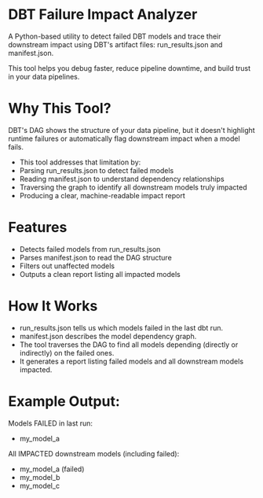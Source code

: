 # DBT Failure Impact Analyzer
A Python-based utility to detect failed DBT models and trace their downstream impact using DBT's artifact files: run_results.json and manifest.json.

This tool helps you debug faster, reduce pipeline downtime, and build trust in your data pipelines.

# Why This Tool?
DBT's DAG shows the structure of your data pipeline, but it doesn't highlight runtime failures or automatically flag downstream impact when a model fails.
  -  This tool addresses that limitation by:
  -  Parsing run_results.json to detect failed models
  -  Reading manifest.json to understand dependency relationships
  -  Traversing the graph to identify all downstream models truly impacted
  -  Producing a clear, machine-readable impact report

# Features
  - Detects failed models from run_results.json
  - Parses manifest.json to read the DAG structure
  - Filters out unaffected models
  - Outputs a clean report listing all impacted models

# How It Works
 - run_results.json tells us which models failed in the last dbt run.
 - manifest.json describes the model dependency graph.
 - The tool traverses the DAG to find all models depending (directly or indirectly) on the failed ones.
 - It generates a report listing failed models and all downstream models impacted.

# Example Output:
Models FAILED in last run:
  - my_model_a

All IMPACTED downstream models (including failed):
  - my_model_a (failed)
  - my_model_b
  - my_model_c

